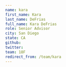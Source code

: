```yaml
---
name: kara
first_name: Kara
last_name: DeFrias
full_name: Kara DeFrias
role: Senior Advisor
city: San Diego
state: CA
github: 
twitter: 
team: 18F
redirect_from: /team/kara
---
```

